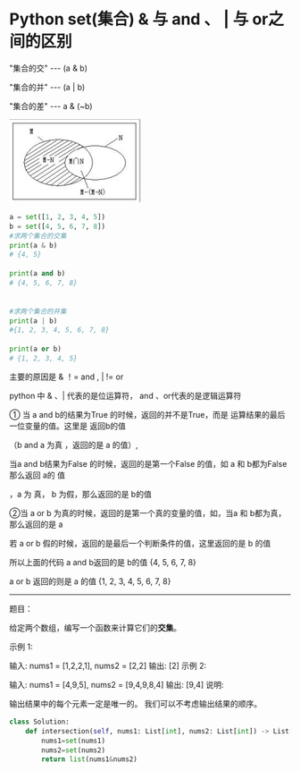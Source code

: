 # Python set(集合) & 与 and 、 | 与 or之间的区别

"集合的交" --- (a & b)

"集合的并" --- (a | b)

"集合的差" --- a & (~b)

<img src="https://raw.githubusercontent.com/HG1227/image/master/img_tuchuang/20200506103959.png"/>




```python
a = set([1, 2, 3, 4, 5])
b = set([4, 5, 6, 7, 8])
#求两个集合的交集
print(a & b)
# {4, 5}

print(a and b)
# {4, 5, 6, 7, 8}


#求两个集合的并集
print(a | b)
#{1, 2, 3, 4, 5, 6, 7, 8}

print(a or b)
# {1, 2, 3, 4, 5}
```

主要的原因是 & ！= and , | != or

python 中 & 、| 代表的是位运算符， and 、or代表的是逻辑运算符



① 当 a and b的结果为True 的时候，返回的并不是True，而是 运算结果的最后一位变量的值。这里是 返回b的值

（b and a 为真 ，返回的是 a 的值）,

当a and b结果为False 的时候，返回的是第一个False 的值，如 a 和 b都为False 那么返回 a的 值

，a 为 真， b 为假，那么返回的是 b的值



②当 a or b 为真的时候，返回的是第一个真的变量的值，如，当a 和 b都为真，那么返回的是 a

若 a or b 假的时候，返回的是最后一个判断条件的值，这里返回的是 b 的值



所以上面的代码 a and b返回的是 b的值  {4, 5, 6, 7, 8}

a or b 返回的则是 a 的值 {1, 2, 3, 4, 5, 6, 7, 8}

------

题目：

给定两个数组，编写一个函数来计算它们的**交集**。

示例 1:

输入: nums1 = [1,2,2,1], nums2 = [2,2]
输出: [2]
示例 2:

输入: nums1 = [4,9,5], nums2 = [9,4,9,8,4]
输出: [9,4]
说明:

输出结果中的每个元素一定是唯一的。
我们可以不考虑输出结果的顺序。

```python
class Solution:
    def intersection(self, nums1: List[int], nums2: List[int]) -> List[int]:
        nums1=set(nums1)
        nums2=set(nums2)
        return list(nums1&nums2)
```



